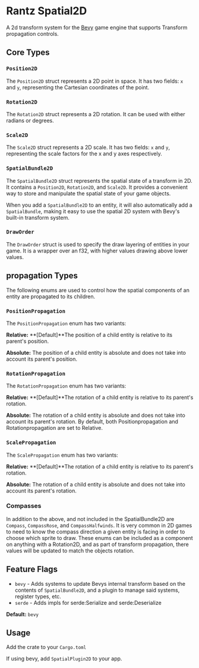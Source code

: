 # Rantz Spatial2D

A 2d transform system for the [Bevy](https://bevyengine.org/) game engine that supports Transform propagation controls. 

## Core Types

### `Position2D`

The `Position2D` struct represents a 2D point in space. It has two fields: `x` and `y`, representing the Cartesian coordinates of the point.

### `Rotation2D`

The `Rotation2D` struct represents a 2D rotation. It can be used with either radians or degrees.

### `Scale2D`

The `Scale2D` struct represents a 2D scale. It has two fields: `x` and `y`, representing the scale factors for the x and y axes respectively.

### `SpatialBundle2D`

The `SpatialBundle2D` struct represents the spatial state of a transform in 2D. It contains a `Position2D`, `Rotation2D`, and `Scale2D`. It provides a convenient way to store and manipulate the spatial state of your game objects.

When you add a `SpatialBundle2D` to an entity, it will also automatically add a `SpatialBundle`, making it easy to use the spatial 2D system with Bevy's built-in transform system.

### `DrawOrder`

The `DrawOrder` struct is used to specify the draw layering of entities in your game. It is a wrapper over an f32, with higher values drawing above lower values. 

## propagation Types
The following enums are used to control how the spatial components of an entity are propagated to its children.

### `PositionPropagation`
The `PositionPropagation` enum has two variants:

**Relative:** **[Default]**The position of a child entity is relative to its parent's position.

**Absolute:** The position of a child entity is absolute and does not take into account its parent's position.

### `RotationPropagation`
The `RotationPropagation` enum has two variants:

**Relative:** **[Default]**The rotation of a child entity is relative to its parent's rotation.

**Absolute:** The rotation of a child entity is absolute and does not take into account its parent's rotation.
By default, both Positionpropagation and Rotationpropagation are set to Relative.

### `ScalePropagation`
The `ScalePropagation` enum has two variants:

**Relative:** **[Default]**The rotation of a child entity is relative to its parent's rotation.

**Absolute:** The rotation of a child entity is absolute and does not take into account its parent's rotation.

### Compasses

In addition to the above, and not included in the SpatialBundle2D are `Compass`, `CompassRose`, and `CompassHalfwinds`. It is very common in 2D games to need to know the compass direction a given entity is facing in order to choose which sprite to draw. These enums can be included as a component on anything with a Rotation2D, and as part of transform propagation, there values will be updated to match the objects rotation.

## Feature Flags

* `bevy` - Adds systems to update Bevys internal transform based on the contents of `SpatialBundle2D`, and a plugin to manage said systems, register types, etc.
* `serde` - Adds impls for serde:Serialize and serde:Deserialize

**Default:** `bevy`

## Usage

Add the crate to your `Cargo.toml`

If using bevy, add `SpatialPlugin2D` to your app.

